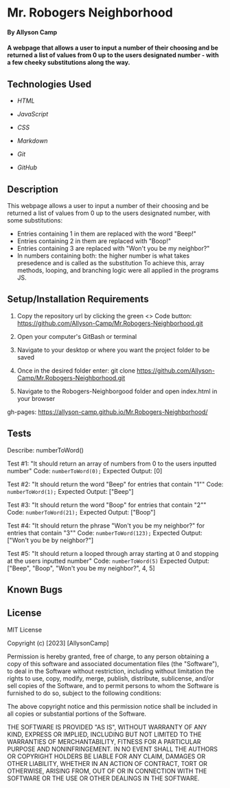 # Mr. Robogers Neighborhood

#### By Allyson Camp

#### A webpage that allows a user to input a number of their choosing and be returned a list of values from 0 up to the users designated number - with a few cheeky substitutions along the way. 

## Technologies Used

-   _HTML_

-   _JavaScript_

-   _CSS_

-   _Markdown_

-   _Git_

-   _GitHub_

## Description
This webpage allows a user to input a number of their choosing and be returned a list of values from 0 up to the users designated number, with some substitutions:
  - Entries containing 1 in them are replaced with the word "Beep!"
  - Entries containing 2 in them are replaced with "Boop!"
  - Entries containing 3 are replaced with "Won't you be my neighbor?"
  - In numbers containing both: the higher number is what takes presedence and is called as the substitution
To achieve this, array methods, looping, and branching logic were all applied in the programs JS.

## Setup/Installation Requirements

1. Copy the repository url by clicking the green <> Code button: https://github.com/Allyson-Camp/Mr.Robogers-Neighborhood.git

2. Open your computer's GitBash or terminal

3. Navigate to your desktop or where you want the project folder to be saved

4. Once in the desired folder enter: git clone https://github.com/Allyson-Camp/Mr.Robogers-Neighborhood.git

5. Navigate to the Robogers-Neighborgood folder and open index.html in your browser

gh-pages: https://allyson-camp.github.io/Mr.Robogers-Neighborhood/

## Tests

Describe: numberToWord()

  Test #1: "It should return an array of numbers from 0 to the users inputted number"
  Code: ```numberToWord(0);```
  Expected Output: [0]

  Test #2: "It should return the word "Beep" for entries that contain "1""
  Code: ```numberToWord(1);```
  Expected Output: ["Beep"]

  Test #3: "It should return the word "Boop" for entries that contain "2""
  Code: ```numberToWord(21);```
  Expected Output: ["Boop"]

  Test #4: "It should return the phrase "Won't you be my neighbor?" for entries that contain "3""
  Code: ```numberToWord(123);```
  Expected Output: ["Won't you be by neighbor?"]

  Test #5: "It should return a looped through array starting at 0 and stopping at the users inputted number"
  Code: ```numberToWord(5)```
  Expected Output: ["Beep", "Boop", "Won't you be my neighbor?", 4, 5]
  
## Known Bugs

## License

MIT License

Copyright (c) [2023] [AllysonCamp]

Permission is hereby granted, free of charge, to any person obtaining a copy
of this software and associated documentation files (the "Software"), to deal
in the Software without restriction, including without limitation the rights
to use, copy, modify, merge, publish, distribute, sublicense, and/or sell
copies of the Software, and to permit persons to whom the Software is
furnished to do so, subject to the following conditions:

The above copyright notice and this permission notice shall be included in all
copies or substantial portions of the Software.

THE SOFTWARE IS PROVIDED "AS IS", WITHOUT WARRANTY OF ANY KIND, EXPRESS OR
IMPLIED, INCLUDING BUT NOT LIMITED TO THE WARRANTIES OF MERCHANTABILITY,
FITNESS FOR A PARTICULAR PURPOSE AND NONINFRINGEMENT. IN NO EVENT SHALL THE
AUTHORS OR COPYRIGHT HOLDERS BE LIABLE FOR ANY CLAIM, DAMAGES OR OTHER
LIABILITY, WHETHER IN AN ACTION OF CONTRACT, TORT OR OTHERWISE, ARISING FROM,
OUT OF OR IN CONNECTION WITH THE SOFTWARE OR THE USE OR OTHER DEALINGS IN THE
SOFTWARE.